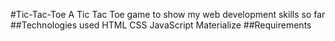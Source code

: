 #Tic-Tac-Toe
A Tic Tac Toe game to show my web development skills so far
##Technologies used
HTML
CSS
JavaScript
Materialize
##Requirements
